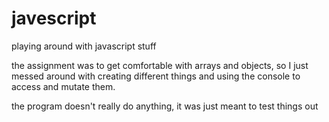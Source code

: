 javescript
==========

playing around with javascript stuff

the assignment was to get comfortable with arrays and objects, so I just messed around with creating different things and
using the console to access and mutate them.

the program doesn't really do anything, it was just meant to test things out
